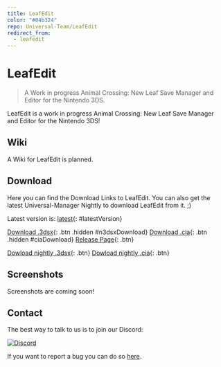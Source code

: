 ```yaml
---
title: LeafEdit
color: "#04b324"
repo: Universal-Team/LeafEdit
redirect_from:
  - leafedit
---
```


<script src="https://ajax.googleapis.com/ajax/libs/jquery/2.1.3/jquery.min.js"></script>
<script>
  $(document).ready(function() {
    $.getJSON('https://api.github.com/repos/Universal-Team/LeafEdit/tags').done(function(json) {
      var release = json[0];
      var version = release.name;

      var n3dsxURL = 'https://github.com/Universal-Team/LeafEdit/releases/download/'+version+'/LeafEdit.3dsx'
      var ciaURL = 'https://github.com/Universal-Team/LeafEdit/releases/download/'+version+'/LeafEdit.cia'
      var releaseURL = 'https://github.com/Universal-Team/LeafEdit/releases/tag/'+version

      $('#n3dsxDownload').attr('href', n3dsxURL);
      $('#ciaDownload').attr('href', ciaURL);
      $('#n3dsxDownload').attr('class', 'btn');
      $('#ciaDownload').attr('class', 'btn');
      $('#latestVersion').html(version)
      $('#latestVersion').attr('href', releaseURL);
    });
  });
</script>

# LeafEdit

> A Work in progress Animal Crossing: New Leaf Save Manager and Editor for the Nintendo 3DS.

LeafEdit is a work in progress Animal Crossing: New Leaf Save Manager and Editor for the Nintendo 3DS!


## Wiki
A Wiki for LeafEdit is planned. 


## Download
Here you can find the Download Links to LeafEdit. You can also get the latest Universal-Manager Nightly to download LeafEdit from it. ;)

Latest version is: [latest](https://github.com/Universal-Team/LeafEdit/releases/latest){: #latestVersion}

[Download .3dsx](){: .btn .hidden #n3dsxDownload}
[Download .cia](){: .btn .hidden #ciaDownload}
[Release Page](https://github.com/Universal-Team/LeafEdit/releases/latest){: .btn}

[Dowload nightly .3dsx](https://github.com/Universal-Team/extras/raw/master/builds/LeafEdit/LeafEdit.3dsx){: .btn}
[Dowload nightly .cia](https://github.com/Universal-Team/extras/raw/master/builds/LeafEdit/LeafEdit.cia){: .btn}


## Screenshots
Screenshots are coming soon!


## Contact
The best way to talk to us is to join our Discord:

[![Discord](https://discordapp.com/api/guilds/568119817320792074/widget.png?style=banner2)](https://discord.gg/KDJCfGF)

If you want to report a bug you can do so [here](https://github.com/Universal-Team/LeafEdit/issues/new/choose).